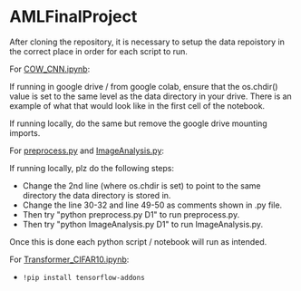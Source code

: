 # AMLFinalProject

After cloning the repository, it is necessary to setup the data repoistory in the correct place in order
for each script to run.

For [COW_CNN.ipynb](https://github.com/amunkharel/AMLFinalProject/blob/main/COW_CNN.ipynb):

If running in google drive / from google colab, ensure that the os.chdir() value is set to the same level as the data directory in your drive.
There is an example of what that would look like in the first cell of the notebook.

If running locally, do the same but remove the google drive mounting imports.

For [preprocess.py](https://github.com/amunkharel/AMLFinalProject/blob/main/preprocess.py) and [ImageAnalysis.py](https://github.com/amunkharel/AMLFinalProject/blob/main/ImageAnalysis.py):

If running locally, plz do the following steps:
- Change the 2nd line (where os.chdir is set) to point to the same directory the data directory is stored in.
- Change the line 30-32 and line 49-50 as comments shown in .py file.
- Then try "python preprocess.py D1" to run preprocess.py.
- Then try "python ImageAnalysis.py D1" to run ImageAnalysis.py.


Once this is done each python script / notebook will run as intended.

For [Transformer_CIFAR10.ipynb](https://github.com/amunkharel/AMLFinalProject/blob/main/Transformer_CIFAR10.ipynb):
- `!pip install tensorflow-addons`
